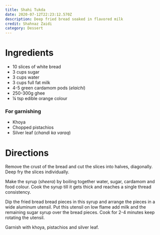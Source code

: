 ```yaml
---
title: Shahi Tukda
date: 2020-07-12T22:23:12.570Z
description: Deep fried bread soaked in flavored milk
credit: Shahnaz Zaidi
category: Dessert
---
```


# Ingredients
* 10 slices of white bread
* 3 cups sugar
* 3 cups water 
* 3 cups full fat milk
* 4-5 green cardamom pods (_elaichi_) 
* 250-300g ghee
* ¼ tsp edible orange colour

### For garnishing
* Khoya
* Chopped pistachios 
* Silver leaf (_chandi ka varaq_)

# Directions
Remove the crust of the bread and cut the slices into halves, diagonally. Deep fry the slices individually.

Make the syrup (_sheera_) by boiling together water, sugar, cardamom and food colour. Cook the syrup till it gets thick and reaches a single thread consistency.

Dip the fried bread bread pieces in this syrup and arrange the pieces in a wide aluminum utensil. Put this utensil on low flame add milk and the remaining sugar syrup over the bread pieces. Cook for 2-4 minutes keep rotating the utensil.

Garnish with khoya, pistachios and silver leaf.

